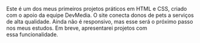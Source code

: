 Este é um dos meus primeiros projetos práticos em HTML e CSS, criado com o apoio da equipe DevMedia. O site conecta donos de pets a serviços de alta qualidade. Ainda não é responsivo, mas esse será o próximo passo nos meus estudos. Em breve, apresentarei projetos com essa funcionalidade.
